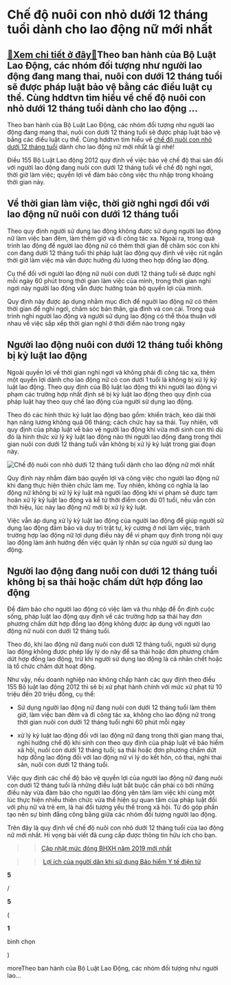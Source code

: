 Chế độ nuôi con nhỏ dưới 12 tháng tuổi dành cho lao động nữ mới nhất
====================================================================

[:gift:Xem chi tiết ở đây:gift:](https://hddtvn.com/che-do-nuoi-con-nho-duoi-12-thang-tuoi-danh-cho-lao-dong-nu-moi-nhat/)Theo ban hành của Bộ Luật Lao Động, các nhóm đối tượng như người lao động đang mang thai, nuôi con dưới 12 tháng tuổi sẽ được pháp luật bảo vệ bằng các điều luật cụ thể. Cùng hddtvn tìm hiểu về chế độ nuôi con nhỏ dưới 12 tháng tuổi dành cho lao động …
------------------------------------------------------------------------------------------------------------------------------------------------------------------------------------------------------------------------------------------------------------

Theo ban hành của Bộ Luật Lao Động, các nhóm đối tượng như người lao động đang mang thai, nuôi con dưới 12 tháng tuổi sẽ được pháp luật bảo vệ bằng các điều luật cụ thể. Cùng hddtvn tìm hiểu về [chế độ nuôi con nhỏ dưới 12 tháng tuổi](#) dành cho lao động nữ mới nhất là gì nhé!


Điều 155 Bộ Luật Lao động 2012 quy định về việc bảo vệ chế độ thai sản đối với người lao động đang nuôi con dưới 12 tháng tuổi về chế độ nghỉ ngơi, thời giờ làm việc; quyền lợi về đảm bảo công việc thu nhập trong khoảng thời gian này.


**Về thời gian làm việc, thời giờ nghỉ ngơi đối với lao động nữ nuôi con dưới 12 tháng tuổi**
---------------------------------------------------------------------------------------------


Theo quy định người sử dụng lao động không được sử dụng người lao động nữ làm việc ban đêm, làm thêm giờ và đi công tác xa. Ngoài ra, trong quá trình lao động để người lao động nữ có thêm thời gian để chăm sóc con khi con đang dưới 12 tháng tuổi thì pháp luật lao động quy định về việc rút ngắn thời giờ làm việc mà vẫn được hưởng đủ lương theo hợp đồng lao động.


Cụ thể đối với người lao động nữ nuôi con dưới 12 tháng tuổi sẽ được nghỉ mỗi ngày 60 phút trong thời gian làm việc của mình, trong thời gian nghỉ ngơi này người lao động vẫn được hưởng toàn bộ quyền lợi của mình.


Quy định này được áp dụng nhằm mục đích để nguời lao động nữ có thêm thời gian để nghỉ ngơi, chăm sóc bản thân, gia đình và con cái. Trong quá trình nghỉ người lao động và người sử dụng lao động có thể thỏa thuận với nhau về việc sắp xếp thời gian nghỉ ở thời điểm nào trong ngày


**Người lao động nuôi con dưới 12 tháng tuổi không bị kỷ luật lao động**
------------------------------------------------------------------------


Ngoài quyền lợi về thời gian nghỉ ngơi và không phải đi công tác xa, thêm một quyền lợi dành cho lao động nữ có con dưới 1 tuổi là không bị xử lý kỷ luật lao động. Theo quy định của Bộ luật lao động thì khi người lao động vi phạm các trường hợp nhất định sẽ bị kỷ luật lao động theo quy định của pháp luật hay theo quy chế lao động của người sử dụng lao động.


Theo đó các hình thức kỷ luật lao động bao gồm: khiển trách, kéo dài thời hạn nâng lương không quá 06 tháng; cách chức hay sa thải. Tuy nhiên, với quy định của pháp luật về bảo vệ người lao động khi vừa mới sinh con thì dù đó là hình thức xử lý kỷ luật lao động nào thì người lao động đang trong thời gian nuôi con dưới 12 tháng tuổi vẫn không bị xử lý kỷ luật trong giai đoạn này.


![Chế độ nuôi con nhỏ dưới 12 tháng tuổi dành cho lao động nữ mới nhất](https://hddtvn.com/wp-content/uploads/2021/01/4-6.jpg)


Quy định này nhằm đảm bảo quyền lợi và công việc cho người lao động nữ khi đang thực hiện thiên chức làm mẹ. Tuy nhiên, không có nghĩa là lao động nữ không bị xử lý kỷ luật mà người lao động khi vi phạm sẽ được tạm hoãn xử lý kỷ luật lao động và kể từ thời điểm con đủ 01 tuổi, nếu vẫn còn thời hiệu, lúc này lao động nữ mới bị xử lý kỷ luật.


Việc vẫn áp dụng xử lý kỷ luật lao động của người lao động để giúp người sử dụng lao động đảm bảo và duy trì trật tự, kỷ cương ở nơi làm việc, tránh trường hợp lao động nữ lợi dụng điều này để vi phạm quy định trong nội quy lao động làm ảnh hưởng đến việc quản lý nhân sự của người sử dụng lao động.


Người lao động đang nuôi con dưới 12 tháng tuổi không bị sa thải hoặc chấm dứt hợp đồng lao động
------------------------------------------------------------------------------------------------


Để đảm bảo cho người lao động có việc làm và thu nhập để ổn định cuộc sống, pháp luật lao động quy định về các trường hợp sa thải hay đơn phương chấm dứt hợp đồng lao động không được áp dụng với người lao động nữ nuôi con dưới 12 tháng tuổi.


Theo đó, khi lao động nữ đang nuôi con dưới 12 tháng tuổi, người sử dụng lao động không được phép lấy lý do này để sa thải hoặc đơn phương chấm dứt hợp đồng lao động, trừ khi người sử dụng lao động là cá nhân chết hoặc là tổ chức chấm dứt hoạt động.


Như vậy, nếu doanh nghiệp nào không chấp hành các quy định theo điều 155 Bộ luật lao động 2012 thì sẽ bị xử phạt hành chính với mức xử phạt từ 10 triệu đến 20 triệu đồng, cụ thể:




* Sử dụng người lao động nữ đang nuôi con dưới 12 tháng tuổi làm thêm giờ, làm việc ban đêm và đi công tác xa, không cho lao động nữ trong thời gian nuôi con dưới 12 tháng tuổi nghỉ 60 phút mỗi ngày

* xử lý kỷ luật lao động đối với lao động nữ đang trong thời gian mang thai, nghỉ hưởng chế độ khi sinh con theo quy định của pháp luật về bảo hiểm xã hội, nuôi con dưới 12 tháng tuổi; sa thải hoặc đơn phương chấm dứt hợp đồng lao động đối với lao động nữ vì lý do kết hôn, có thai, nghỉ thai sản, nuôi con dưới 12 tháng tuổi.



Việc quy định các chế độ bảo vệ quyền lợi của người lao động nữ đang nuôi con dưới 12 tháng tuổi là những điều luật bắt buộc cần phải có bởi những điều này vừa đảm bảo cho người lao động yên tâm làm việc khi cùng một lúc thực hiện nhiều thiên chức vừa thể hiện sự quan tâm của pháp luật đối với phụ nữ và trẻ em, là hai đối tượng yếu thế trong xã hội. Từ đó góp phần tạo nên sự bình đẳng công bằng giữa các nhóm đối tượng người lao động.


Trên đây là quy định về chế độ nuôi con nhỏ dưới 12 tháng tuổi của lao động nữ mới nhất. Hi vọng bài viết đã cung cấp được thông tin hữu ích cho bạn.


>> [Cập nhật mức đóng BHXH năm 2019 mới nhất](#)


>> [Lợi ích của người dân khi sử dụng Bảo hiểm Y tế điện tử](#)








































**5**  

/  

**5**  

(  

**1**  

  

 bình chọn   

)


moreTheo ban hành của Bộ Luật Lao Động, các nhóm đối tượng như người lao…

